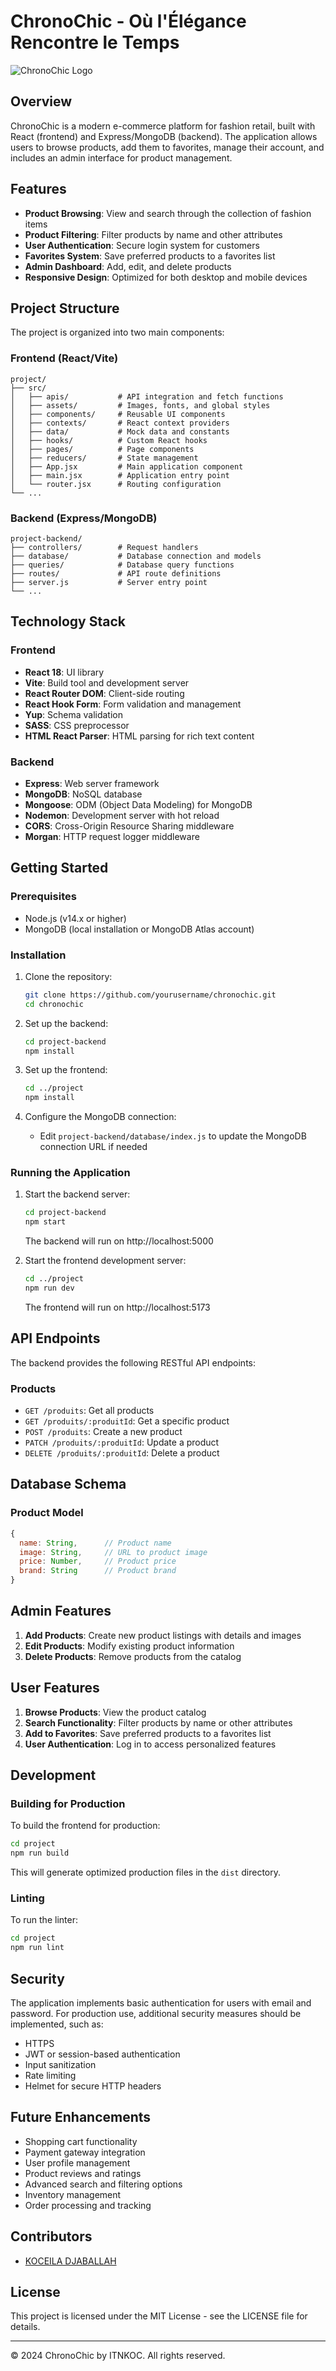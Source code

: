 # ChronoChic - Où l'Élégance Rencontre le Temps

![ChronoChic Logo](src/assets/images/utopia.svg)

## Overview

ChronoChic is a modern e-commerce platform for fashion retail, built with React (frontend) and Express/MongoDB (backend). The application allows users to browse products, add them to favorites, manage their account, and includes an admin interface for product management.

## Features

- **Product Browsing**: View and search through the collection of fashion items
- **Product Filtering**: Filter products by name and other attributes
- **User Authentication**: Secure login system for customers
- **Favorites System**: Save preferred products to a favorites list
- **Admin Dashboard**: Add, edit, and delete products
- **Responsive Design**: Optimized for both desktop and mobile devices

## Project Structure

The project is organized into two main components:

### Frontend (React/Vite)

```
project/
├── src/
│   ├── apis/           # API integration and fetch functions
│   ├── assets/         # Images, fonts, and global styles
│   ├── components/     # Reusable UI components
│   ├── contexts/       # React context providers
│   ├── data/           # Mock data and constants
│   ├── hooks/          # Custom React hooks
│   ├── pages/          # Page components
│   ├── reducers/       # State management
│   ├── App.jsx         # Main application component
│   ├── main.jsx        # Application entry point
│   └── router.jsx      # Routing configuration
└── ...
```

### Backend (Express/MongoDB)

```
project-backend/
├── controllers/        # Request handlers
├── database/           # Database connection and models
├── queries/            # Database query functions
├── routes/             # API route definitions
├── server.js           # Server entry point
└── ...
```

## Technology Stack

### Frontend
- **React 18**: UI library
- **Vite**: Build tool and development server
- **React Router DOM**: Client-side routing
- **React Hook Form**: Form validation and management
- **Yup**: Schema validation
- **SASS**: CSS preprocessor
- **HTML React Parser**: HTML parsing for rich text content

### Backend
- **Express**: Web server framework
- **MongoDB**: NoSQL database
- **Mongoose**: ODM (Object Data Modeling) for MongoDB
- **Nodemon**: Development server with hot reload
- **CORS**: Cross-Origin Resource Sharing middleware
- **Morgan**: HTTP request logger middleware

## Getting Started

### Prerequisites
- Node.js (v14.x or higher)
- MongoDB (local installation or MongoDB Atlas account)

### Installation

1. Clone the repository:
   ```bash
   git clone https://github.com/yourusername/chronochic.git
   cd chronochic
   ```

2. Set up the backend:
   ```bash
   cd project-backend
   npm install
   ```

3. Set up the frontend:
   ```bash
   cd ../project
   npm install
   ```

4. Configure the MongoDB connection:
   - Edit `project-backend/database/index.js` to update the MongoDB connection URL if needed

### Running the Application

1. Start the backend server:
   ```bash
   cd project-backend
   npm start
   ```
   The backend will run on http://localhost:5000

2. Start the frontend development server:
   ```bash
   cd ../project
   npm run dev
   ```
   The frontend will run on http://localhost:5173

## API Endpoints

The backend provides the following RESTful API endpoints:

### Products
- `GET /produits`: Get all products
- `GET /produits/:produitId`: Get a specific product
- `POST /produits`: Create a new product
- `PATCH /produits/:produitId`: Update a product
- `DELETE /produits/:produitId`: Delete a product

## Database Schema

### Product Model
```javascript
{
  name: String,      // Product name
  image: String,     // URL to product image
  price: Number,     // Product price
  brand: String      // Product brand
}
```

## Admin Features

1. **Add Products**: Create new product listings with details and images
2. **Edit Products**: Modify existing product information
3. **Delete Products**: Remove products from the catalog

## User Features

1. **Browse Products**: View the product catalog
2. **Search Functionality**: Filter products by name or other attributes
3. **Add to Favorites**: Save preferred products to a favorites list
4. **User Authentication**: Log in to access personalized features

## Development

### Building for Production

To build the frontend for production:
```bash
cd project
npm run build
```

This will generate optimized production files in the `dist` directory.

### Linting

To run the linter:
```bash
cd project
npm run lint
```

## Security

The application implements basic authentication for users with email and password. For production use, additional security measures should be implemented, such as:

- HTTPS
- JWT or session-based authentication
- Input sanitization
- Rate limiting
- Helmet for secure HTTP headers

## Future Enhancements

- Shopping cart functionality
- Payment gateway integration
- User profile management
- Product reviews and ratings
- Advanced search and filtering options
- Inventory management
- Order processing and tracking

## Contributors

- [KOCEILA DJABALLAH](https://github.com/ITNKOC)

## License

This project is licensed under the MIT License - see the LICENSE file for details.

---

© 2024 ChronoChic by ITNKOC. All rights reserved.

